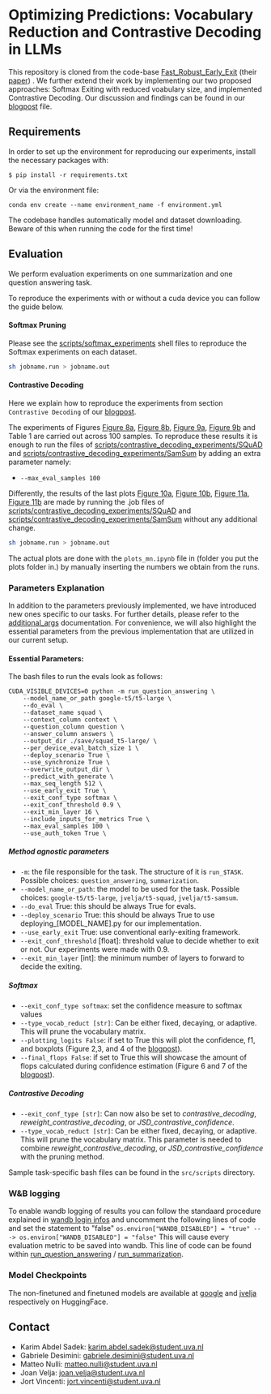 <!--
# Not all FLOPs are created equally: leveraging confidence in intermediate representations to maximize efficiency subject to calibration error
-->

# Optimizing Predictions: Vocabulary Reduction and Contrastive Decoding in LLMs

This repository is cloned from the code-base <a href="https://github.com/raymin0223/fast_robust_early_exit" target="_blank" rel="noopener noreferrer">  Fast_Robust_Early_Exit</a> (their [paper](https://arxiv.org/abs/2310.05424)) . We further extend their work by implementing our two proposed approaches: Softmax Exiting with reduced voabulary size, and implemented Contrastive Decoding. Our discussion and findings can be found in our [blogpost](blogpost.md) file.


## Requirements
In order to set up the environment for reproducing our experiments, install the necessary packages with: 
```
$ pip install -r requirements.txt
```
Or via the environment file:
```
conda env create --name environment_name -f environment.yml
```

The codebase handles automatically model and dataset downloading. Beware of this when running the code for the first time! 


## Evaluation
We perform evaluation experiments on one summarization and one question answering task. 

To reproduce the experiments with or without a cuda device you can follow the guide below.

#### Softmax Pruning
Please see the [scripts/softmax_experiments](src/scripts/softmax_experiments) shell files to reproduce the Softmax experiments on each dataset.    
```bash
sh jobname.run > jobname.out
```

#### Contrastive Decoding
Here we explain how to reproduce the experiments from section `Contrastive Decoding` of our [blogpost](blogpost.md). 

<!-- The folder [scripts/contrastive_decoding_experiments](src/scripts/contrastive_decoding_experiments) contains  -->

The experiments of Figures [Figure 8a](./blogpost_images/plots/squadexit.png), [Figure 8b](./blogpost_images/plots/squadf1.png), [Figure 9a](./blogpost_images/plots/sam_avg.png), [Figure 9b](./blogpost_images/plots/samsum_intermediate.png) and Table 1 are carried out across 100 samples. To reproduce these results it is enough to run the files of [scripts/contrastive_decoding_experiments/SQuAD](src/scripts/contrastive_decoding_experiments/SQuAD) and [scripts/contrastive_decoding_experiments/SamSum](src/scripts/contrastive_decoding_experiments/SamSum) by adding an extra parameter namely:

- `--max_eval_samples 100` 

Differently, the results of the last plots [Figure 10a](./blogpost_images/plots/squad_f1.png), [Figure 10b](./blogpost_images/plots/suqad_flops.png), [Figure 11a](./blogpost_images/plots/rougesamsam.png), [Figure 11b](./blogpost_images/plots/sam_flops.png) are made by running the .job files of [scripts/contrastive_decoding_experiments/SQuAD](src/scripts/contrastive_decoding_experiments/SQuAD) and [scripts/contrastive_decoding_experiments/SamSum](src/scripts/contrastive_decoding_experiments/SamSum) without any additional change. 

```bash
sh jobname.run > jobname.out
```
 
The actual plots are done with the `plots_mn.ipynb` file in (folder you put the plots folder in.) by manually inserting the numbers we obtain from the runs. 



### Parameters Explanation

In addition to the parameters previously implemented, we have introduced new ones specific to our tasks. For further details, please refer to the [additional_args](src/util/additional_args.py) documentation. For convenience, we will also highlight the essential parameters from the previous implementation that are utilized in our current setup.

#### Essential Parameters:

The bash files to run the evals look as follows:

```
CUDA_VISIBLE_DEVICES=0 python -m run_question_answering \
    --model_name_or_path google-t5/t5-large \
    --do_eval \
    --dataset_name squad \
    --context_column context \
    --question_column question \
    --answer_column answers \
    --output_dir ./save/squad_t5-large/ \
    --per_device_eval_batch_size 1 \
    --deploy_scenario True \
    --use_synchronize True \
    --overwrite_output_dir \
    --predict_with_generate \
    --max_seq_length 512 \
    --use_early_exit True \
    --exit_conf_type softmax \
    --exit_conf_threshold 0.9 \
    --exit_min_layer 16 \
    --include_inputs_for_metrics True \
    --max_eval_samples 100 \
    --use_auth_token True \
```

##### Method agnostic parameters
- `-m`: the file responsible for the task. The structure of it is `run_$TASK`. Possible choices: `question_answering`, `summarization`.
- `--model_name_or_path`: the model to be used for the task. Possible choices: `google-t5/t5-large`, `jvelja/t5-squad`, `jvelja/t5-samsum`.
- `--do_eval` True: this should be always True for evals.
- `--deploy_scenario` True: this should be always True to use deploying_[MODEL_NAME].py for our implementation.
- `--use_early_exit` True: use conventional early-exiting framework.
- `--exit_conf_threshold` [float]: threshold value to decide whether to exit or not. Our experiments were made with 0.9.
- `--exit_min_layer` [int]: the minimum number of layers to forward to decide the exiting. 


##### Softmax
- `--exit_conf_type softmax`: set the confidence measure to softmax values
- `--type_vocab_reduct [str]`: Can be either fixed, decaying, or adaptive. This will prune the vocabulary matrix.
- `--plotting_logits False`: if set to True this will plot the confidence, f1, and boxplots (Figure 2,3, and 4 of the [blogpost](blogpost.md)).
- `--final_flops False`: if set to True this will showcase the amount of flops calculated during confidence estimation (Figure 6 and 7 of the [blogpost](blogpost.md)).

##### Contrastive Decoding
- `--exit_conf_type [str]`: Can now also be set to <i>contrastive_decoding</i>, <i>reweight_contrastive_decoding</i>, or <i>JSD_contrastive_confidence</i>.
- `--type_vocab_reduct [str]`: Can be either fixed, decaying, or adaptive. This will prune the vocabulary matrix. This parameter is needed to combine <i>reweight_contrastive_decoding</i>, or <i>JSD_contrastive_confidence</i> with the pruning method.

Sample task-specific bash files can be found in the `src/scripts` directory. 



### W&B logging

To enable wandb logging of results you can follow the standaard procedure explained in [wandb login infos](https://docs.wandb.ai/ref/cli/wandb-login) and uncomment the following lines of code   
and set the statement to "false"
`os.environ["WANDB_DISABLED"] = "true" ---> os.environ["WANDB_DISABLED"] = "false"`
This will cause every evaluation metric to be saved into wandb. 
This line of code can be found within [run_question_answering](src/run_question_answering.py) / [run_summarization](src/run_summarization.py).


### Model Checkpoints

The non-finetuned and finetuned models are available at  [google](https://huggingface.co/google-t5) and [jvelja](https://huggingface.co/jvelja) respectively on HuggingFace. 

## Contact
- Karim Abdel Sadek: karim.abdel.sadek@student.uva.nl
- Gabriele Desimini: gabriele.desimini@student.uva.nl
- Matteo Nulli: matteo.nulli@student.uva.nl
- Joan Velja: joan.velja@student.uva.nl
- Jort Vincenti: jort.vincenti@student.uva.nl
